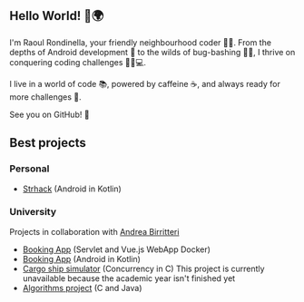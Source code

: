 ## Hello World! 👋🌍

I'm Raoul Rondinella, your friendly neighbourhood coder 🧑‍💻. From the depths of Android development 📱 to the wilds of bug-bashing 🐜💥, I thrive on conquering coding challenges 🧗‍♂️💻.

I live in a world of code 📚, powered by caffeine ☕, and always ready for more challenges 🎯. 

See you on GitHub! 🎉

## Best projects
### Personal
<ul>
  <li><a href="https://github.com/RR2000/Strhack">Strhack</a> (Android in Kotlin)</li>
</ul>

### University
Projects in collaboration with <a href="https://github.com/AndreaBirritteri">Andrea Birritteri</a>
<ul>
  <li><a href="https://github.com/RR2000/laboratorio-TWEB-2021-2022">Booking App</a> (Servlet and Vue.js WebApp Docker)</li>
  <li><a href="https://github.com/RR2000/laboratorio-IUM-2021-2022">Booking App</a> (Android in Kotlin)</li>
  <li><a href="https://github.com/RR2000/laboratorio-sistemi-operativi-2022-2023">Cargo ship simulator</a> (Concurrency in C) This project is currently unavailable because the academic year isn't finished yet</li>
  <li><a href=https://github.com/RR2000/laboratorio-algoritmi-2021-2022">Algorithms project</a> (C and Java)</li>
</ul>
